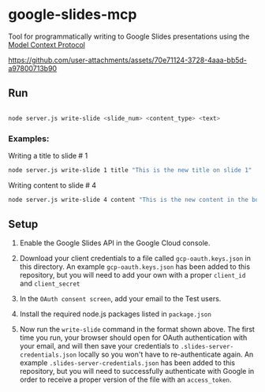 # google-slides-mcp

Tool for programmatically writing to Google Slides presentations using the [Model Context Protocol](https://modelcontextprotocol.io/)



https://github.com/user-attachments/assets/70e71124-3728-4aaa-bb5d-a97800713b90



## Run

```bash

node server.js write-slide <slide_num> <content_type> <text>
```

### Examples:

Writing a title to slide # 1

```bash
node server.js write-slide 1 title "This is the new title on slide 1"
```

Writing content to slide # 4

```bash
node server.js write-slide 4 content "This is the new content in the body of slide 4"
```

## Setup

1. Enable the Google Slides API in the Google Cloud console.

2. Download your client credentials to a file called `gcp-oauth.keys.json` in this directory. An example `gcp-oauth.keys.json` has been added to this repository, but you will need to add your own with a proper `client_id` and `client_secret`

3. In the `OAuth consent screen`, add your email to the Test users.

4. Install the required node.js packages listed in `package.json`

5. Now run the `write-slide` command in the format shown above. The first time you run, your browser should open for OAuth authentication with your email, and will then save your credentials to `.slides-server-credentials.json` locally so you won't have to re-authenticate again. An example `.slides-server-credentials.json` has been added to this repository, but you will need to successfully authenticate with Google in order to receive a proper version of the file with an `access_token`.
